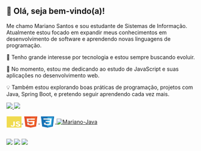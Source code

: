 ## 👋 Olá, seja bem-vindo(a)!
Me chamo Mariano Santos e sou estudante de Sistemas de Informação.
Atualmente estou focado em expandir meus conhecimentos em desenvolvimento de software e aprendendo novas linguagens de programação.

🚀 Tenho grande interesse por tecnologia e estou sempre buscando evoluir.

📘 No momento, estou me dedicando ao estudo de JavaScript e suas aplicações no desenvolvimento web.

💡 Também estou explorando boas práticas de programação, projetos com Java, Spring Boot, e pretendo seguir aprendendo cada vez mais.

<div>
  <a href="https://github.com/marianosantts">
  <img height="170em" src="https://github-readme-stats.vercel.app/api?username=marianosantts&show_icons=true&theme=dark&include_all_commits=true&count_private=true"/>
  <img height="170em" src="https://github-readme-stats.vercel.app/api/top-langs/?username=marianosantts&layout=compact&langs_count=16&theme=dark"/>
</div>

<div style="display: inline_block"><br>
  <img align="center" alt="Mariano-Js" height="30" width="40" src="https://raw.githubusercontent.com/devicons/devicon/master/icons/javascript/javascript-plain.svg">
  <img align="center" alt="Mariano-HTML" height="30" width="40" src="https://raw.githubusercontent.com/devicons/devicon/master/icons/html5/html5-original.svg">
  <img align="center" alt="Mariano-CSS" height="30" width="40" src="https://raw.githubusercontent.com/devicons/devicon/master/icons/css3/css3-original.svg">
  <img align="center" alt="Mariano-Java" height="30" width="40" src="https://cdn.jsdelivr.net/gh/devicons/devicon@latest/icons/java/java-original.svg">
</div>

##
  
  <a href="https://instagram.com/mariano.santts" target="_blank"><img src="https://img.shields.io/badge/-Instagram-%23E4405F?style=for-the-badge&logo=instagram&logoColor=white" target="_blank"></a>
  <a href = "mailto:marianosantos985@gmail.com"><img src="https://img.shields.io/badge/-Gmail-%23333?style=for-the-badge&logo=gmail&logoColor=white" target="_blank"></a>
  <a href="https://www.linkedin.com/in/mariano-santos-892871272" target="_blank"><img src="https://img.shields.io/badge/-LinkedIn-%230077B5?style=for-the-badge&logo=linkedin&logoColor=white" target="_blank"></a> 
</div>
